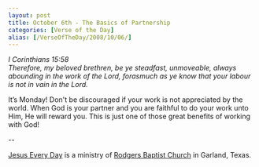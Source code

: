 ```yaml
---
layout: post
title: October 6th - The Basics of Partnership
categories: [Verse of the Day]
alias: [/VerseOfTheDay/2008/10/06/]
---
```


_I Corinthians 15:58  
Therefore, my beloved brethren, be ye steadfast, unmoveable, always
abounding in the work of the Lord, forasmuch as ye know that your
labour is not in vain in the Lord._

It&rsquo;s Monday! Don't be discouraged if your work is not
appreciated by the world. When God is your partner and you are
faithful to do your work unto Him, He will reward you. This is just
one of those great benefits of working with God!

 --

<a href=http://jesuseveryday.net>Jesus Every Day</a> is a ministry of <a href=http://rodgersbaptist.net>Rodgers Baptist Church</a> in Garland, Texas.
